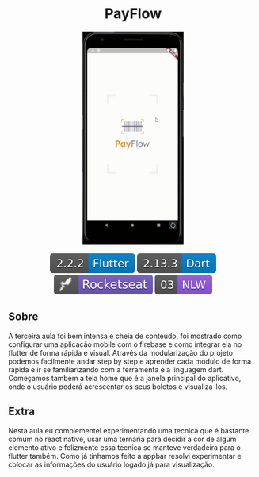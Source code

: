 <h1 align="center"> PayFlow </h1>

<div align="center">

<img alt="Gif da Aplicação" src=".github\app.gif"  height="430">

</div>

<p align="center">
<img alt="flutter version badge" src=".github\flutter.svg">
<img alt="dart version badge" src=".github\dart.svg">
<img alt="rocketseat badge" src=".github\rocket.svg">
<img alt="nwl day_03" src=".github\nwl.svg">
</p>

## Sobre

<p>
	A terceira aula foi bem intensa e cheia de conteúdo, foi mostrado como configurar uma aplicação mobile com o firebase e como integrar ela no flutter de forma rápida e visual. Através da modularização do projeto podemos facilmente andar step by step e aprender cada modulo de forma rápida e ir se familiarizando com a ferramenta e a linguagem dart. Começamos também a tela home que é a janela principal do aplicativo, onde o usuário poderá acrescentar os seus boletos e visualiza-los.

</p>

## Extra

<p>
Nesta aula eu complementei experimentando uma tecnica que é bastante comum no react native, usar uma ternária para decidir a cor de algum elemento ativo e felizmente essa tecnica se manteve verdadeira para o flutter também. Como já tinhamos feito a appbar resolvi experimentar e colocar as informações do usuário logado já para visualização.
</p>
